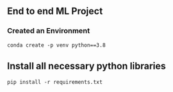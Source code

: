 ## End to end ML Project

### Created an Environment

```
conda create -p venv python==3.8
```

## Install all necessary python libraries

```
pip install -r requirements.txt
```

